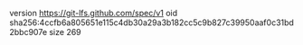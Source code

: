 version https://git-lfs.github.com/spec/v1
oid sha256:4ccfb6a805651e115c4db30a29a3b182cc5c9b827c39950aaf0c31bd2bbc907e
size 269
